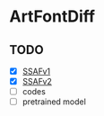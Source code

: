 # ArtFontDiff


## TODO
- [x] [SSAFv1](https://pan.baidu.com/s/1OWTfWVCKmucXo_ZL5IYQSQ?pwd=bx70)
- [x] [SSAFv2](https://pan.baidu.com/s/1HdHdjDO4TubRee2Vytq4HA?pwd=c2ha)
- [ ] codes
- [ ] pretrained model
